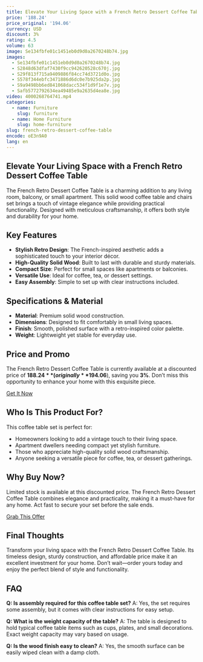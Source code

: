 ```yaml
---
title: Elevate Your Living Space with a French Retro Dessert Coffee Table
price: '188.24'
price_original: '194.06'
currency: USD
discount: 3%
rating: 4.5
volume: 63
image: Se134fbfe01c1451eb0d9d0a2670248b74.jpg
images:
  - Se134fbfe01c1451eb0d9d0a2670248b74.jpg
  - S2848d63dfaf7430f9cc942620528c670j.jpg
  - S29f813f715a9409886f84cc74d3721d0o.jpg
  - S578f344ebfc3471886d6dc0e7b925da2p.jpg
  - S9a9498bb6ed841068dacc534f1d9f1e7v.jpg
  - Safb5772792634ea49485e9a2635d4ea8e.jpg
video: 4000268764741.mp4
categories:
  - name: Furniture
    slug: furniture
  - name: Home Furniture
    slug: home-furniture
slug: french-retro-dessert-coffee-table
encode: oE3n9A0
lang: en
---
```


<h2>Elevate Your Living Space with a French Retro Dessert Coffee Table</h2>

The French Retro Dessert Coffee Table is a charming addition to any living room, balcony, or small apartment. This solid wood coffee table and chairs set brings a touch of vintage elegance while providing practical functionality. Designed with meticulous craftsmanship, it offers both style and durability for your home.

<h2>Key Features</h2>

- **Stylish Retro Design**: The French-inspired aesthetic adds a sophisticated touch to your interior décor.
- **High-Quality Solid Wood**: Built to last with durable and sturdy materials.
- **Compact Size**: Perfect for small spaces like apartments or balconies.
- **Versatile Use**: Ideal for coffee, tea, or dessert settings.
- **Easy Assembly**: Simple to set up with clear instructions included.

<h2>Specifications & Material</h2>

- **Material**: Premium solid wood construction.
- **Dimensions**: Designed to fit comfortably in small living spaces.
- **Finish**: Smooth, polished surface with a retro-inspired color palette.
- **Weight**: Lightweight yet stable for everyday use.

<h2>Price and Promo</h2>

The French Retro Dessert Coffee Table is currently available at a discounted price of **$188.24** (originally **$194.06**), saving you **3%**. Don’t miss this opportunity to enhance your home with this exquisite piece.

<div class="flex justify-center my-2">
  <a href="https://buy.csgad.com/oE3n9A0" class="py-2 px-4 rounded-md text-white font-semibold bg-gradient-to-r from-[#f73c22] to-[#ff7b48]" rel="nofollow sponsored" target="_blank">Get It Now</a>
</div>

<h2>Who Is This Product For?</h2>

This coffee table set is perfect for:

- Homeowners looking to add a vintage touch to their living space.
- Apartment dwellers needing compact yet stylish furniture.
- Those who appreciate high-quality solid wood craftsmanship.
- Anyone seeking a versatile piece for coffee, tea, or dessert gatherings.

<h2>Why Buy Now?</h2>

Limited stock is available at this discounted price. The French Retro Dessert Coffee Table combines elegance and practicality, making it a must-have for any home. Act fast to secure your set before the sale ends.

<div class="flex justify-center my-2">
  <a href="https://buy.csgad.com/oE3n9A0" class="py-2 px-4 rounded-md text-white font-semibold bg-gradient-to-r from-[#f73c22] to-[#ff7b48]" rel="nofollow sponsored" target="_blank">Grab This Offer</a>
</div>

<h2>Final Thoughts</h2>

Transform your living space with the French Retro Dessert Coffee Table. Its timeless design, sturdy construction, and affordable price make it an excellent investment for your home. Don’t wait—order yours today and enjoy the perfect blend of style and functionality.

<h2>FAQ</h2>

**Q: Is assembly required for this coffee table set?**
A: Yes, the set requires some assembly, but it comes with clear instructions for easy setup.

**Q: What is the weight capacity of the table?**
A: The table is designed to hold typical coffee table items such as cups, plates, and small decorations. Exact weight capacity may vary based on usage.

**Q: Is the wood finish easy to clean?**
A: Yes, the smooth surface can be easily wiped clean with a damp cloth.